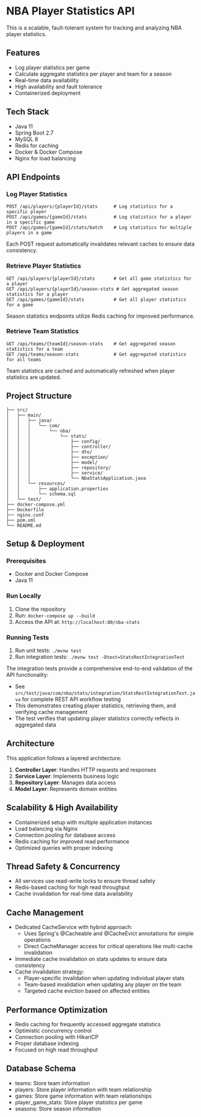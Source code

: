 # NBA Player Statistics API

This is a scalable, fault-tolerant system for tracking and analyzing NBA player statistics.

## Features

- Log player statistics per game
- Calculate aggregate statistics per player and team for a season
- Real-time data availability
- High availability and fault tolerance
- Containerized deployment

## Tech Stack

- Java 11
- Spring Boot 2.7
- MySQL 8
- Redis for caching
- Docker & Docker Compose
- Nginx for load balancing

## API Endpoints

### Log Player Statistics

```
POST /api/players/{playerId}/stats      # Log statistics for a specific player
POST /api/games/{gameId}/stats          # Log statistics for a player in a specific game
POST /api/games/{gameId}/stats/batch    # Log statistics for multiple players in a game
```

Each POST request automatically invalidates relevant caches to ensure data consistency.

### Retrieve Player Statistics

```
GET /api/players/{playerId}/stats       # Get all game statistics for a player
GET /api/players/{playerId}/season-stats # Get aggregated season statistics for a player
GET /api/games/{gameId}/stats           # Get all player statistics for a game
```

Season statistics endpoints utilize Redis caching for improved performance.

### Retrieve Team Statistics

```
GET /api/teams/{teamId}/season-stats    # Get aggregated season statistics for a team
GET /api/teams/season-stats             # Get aggregated statistics for all teams
```

Team statistics are cached and automatically refreshed when player statistics are updated.

## Project Structure

```
├── src/
│   ├── main/
│   │   ├── java/
│   │   │   └── com/
│   │   │       └── nba/
│   │   │           └── stats/
│   │   │               ├── config/
│   │   │               ├── controller/
│   │   │               ├── dto/
│   │   │               ├── exception/
│   │   │               ├── model/
│   │   │               ├── repository/
│   │   │               ├── service/
│   │   │               └── NbaStatsApplication.java
│   │   └── resources/
│   │       ├── application.properties
│   │       └── schema.sql
│   └── test/
├── docker-compose.yml
├── Dockerfile
├── nginx.conf
├── pom.xml
└── README.md
```

## Setup & Deployment

### Prerequisites

- Docker and Docker Compose
- Java 11

### Run Locally

1. Clone the repository
2. Run: `docker-compose up --build`
3. Access the API at: `http://localhost:80/nba-stats`

### Running Tests

1. Run unit tests: `./mvnw test`
2. Run integration tests: `./mvnw test -Dtest=StatsRestIntegrationTest`

The integration tests provide a comprehensive end-to-end validation of the API functionality:
- See `src/test/java/com/nba/stats/integration/StatsRestIntegrationTest.java` for complete REST API workflow testing
- This demonstrates creating player statistics, retrieving them, and verifying cache management
- The test verifies that updating player statistics correctly reflects in aggregated data

## Architecture

This application follows a layered architecture:

1. **Controller Layer**: Handles HTTP requests and responses
2. **Service Layer**: Implements business logic
3. **Repository Layer**: Manages data access
4. **Model Layer**: Represents domain entities

## Scalability & High Availability

- Containerized setup with multiple application instances
- Load balancing via Nginx
- Connection pooling for database access
- Redis caching for improved read performance
- Optimized queries with proper indexing

## Thread Safety & Concurrency

- All services use read-write locks to ensure thread safety
- Redis-based caching for high read throughput
- Cache invalidation for real-time data availability

## Cache Management

- Dedicated CacheService with hybrid approach:
  - Uses Spring's @Cacheable and @CacheEvict annotations for simple operations
  - Direct CacheManager access for critical operations like multi-cache invalidation
- Immediate cache invalidation on stats updates to ensure data consistency
- Cache invalidation strategy:
  - Player-specific invalidation when updating individual player stats
  - Team-based invalidation when updating any player on the team
  - Targeted cache eviction based on affected entities

## Performance Optimization

- Redis caching for frequently accessed aggregate statistics
- Optimistic concurrency control
- Connection pooling with HikariCP
- Proper database indexing
- Focused on high read throughput

## Database Schema

- teams: Store team information
- players: Store player information with team relationship
- games: Store game information with team relationships
- player_game_stats: Store player statistics per game
- seasons: Store season information